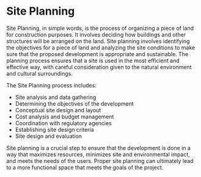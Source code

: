 # Site Planning

Site Planning, in simple words, is the process of organizing a piece of land for construction purposes. It involves deciding how buildings and other structures will be arranged on the land. Site planning involves identifying the objectives for a piece of land and analyzing the site conditions to make sure that the proposed development is appropriate and sustainable. The planning process ensures that a site is used in the most efficient and effective way, with careful consideration given to the natural environment and cultural surroundings.

The Site Planning process includes:

* Site analysis and data gathering
* Determining the objectives of the development
* Conceptual site design and layout
* Cost analysis and budget management
* Coordination with regulatory agencies
* Establishing site design criteria
* Site design and evaluation

Site planning is a crucial step to ensure that the development is done in a way that maximizes resources, minimizes site and environmental impact, and meets the needs of the users. Proper site planning can ultimately lead to a more functional space that meets the goals of the project.
